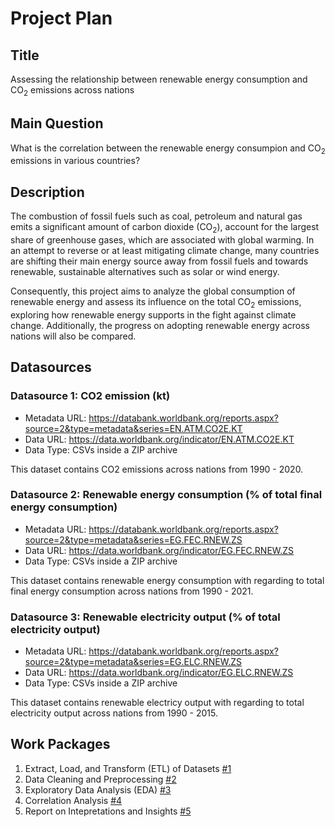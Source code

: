 # Project Plan

## Title
<!-- Give your project a short title. -->
Assessing the relationship between renewable energy consumption and CO<sub>2</sub> emissions across nations

## Main Question

<!-- Think about one main question you want to answer based on the data. -->
What is the correlation between the renewable energy consumpion and CO<sub>2</sub> emissions in various countries?

## Description

<!-- Describe your data science project in max. 200 words. Consider writing about why and how you attempt it. -->
The combustion of fossil fuels such as coal, petroleum and natural gas emits a significant amount of carbon dioxide (CO<sub>2</sub>), account for the largest share of greenhouse gases, which are associated with global warming. In an attempt to reverse or at least mitigating climate change, many countries are shifting their main energy source away from fossil fuels and towards renewable, sustainable alternatives such as solar or wind energy. 

Consequently, this project aims to analyze the global consumption of renewable energy and assess its influence on the total CO<sub>2</sub> emissions, exploring how renewable energy supports in the fight against climate change. Additionally, the progress on adopting renewable energy across nations will also be compared.

## Datasources

<!-- Describe each datasources you plan to use in a section. Use the prefic "DatasourceX" where X is the id of the datasource. -->

### Datasource 1: CO2 emission (kt)
* Metadata URL: https://databank.worldbank.org/reports.aspx?source=2&type=metadata&series=EN.ATM.CO2E.KT
* Data URL: https://data.worldbank.org/indicator/EN.ATM.CO2E.KT
* Data Type: CSVs inside a ZIP archive

This dataset contains CO2 emissions across nations from 1990 - 2020.

### Datasource 2: Renewable energy consumption (% of total final energy consumption)
* Metadata URL: https://databank.worldbank.org/reports.aspx?source=2&type=metadata&series=EG.FEC.RNEW.ZS
* Data URL: https://data.worldbank.org/indicator/EG.FEC.RNEW.ZS
* Data Type: CSVs inside a ZIP archive

This dataset contains renewable energy consumption with regarding to total final energy consumption across nations from 1990 - 2021.

### Datasource 3: Renewable electricity output (% of total electricity output)
* Metadata URL: https://databank.worldbank.org/reports.aspx?source=2&type=metadata&series=EG.ELC.RNEW.ZS
* Data URL: https://data.worldbank.org/indicator/EG.ELC.RNEW.ZS
* Data Type: CSVs inside a ZIP archive

This dataset contains renewable electricy output with regarding to total electricity output across nations from 1990 - 2015.

## Work Packages

<!-- List of work packages ordered sequentially, each pointing to an issue with more details. -->

1. Extract, Load, and Transform (ETL) of Datasets [#1][i1]
2. Data Cleaning and Preprocessing [#2][i2]
3. Exploratory Data Analysis (EDA) [#3][i3]
4. Correlation Analysis [#4][i4]
5. Report on Intepretations and Insights [#5][i5]

[i1]: https://github.com/nathan-vo810/FAU_MADE_SS24/issues/1
[i2]: https://github.com/nathan-vo810/FAU_MADE_SS24/issues/2
[i3]: https://github.com/nathan-vo810/FAU_MADE_SS24/issues/3
[i4]: https://github.com/nathan-vo810/FAU_MADE_SS24/issues/4
[i5]: https://github.com/nathan-vo810/FAU_MADE_SS24/issues/5
